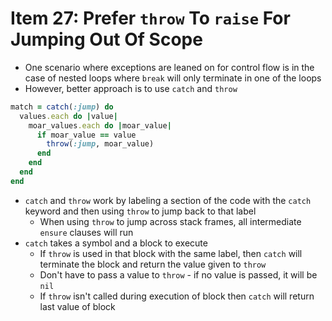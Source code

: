 # Item 27: Prefer `throw` To `raise` For Jumping Out Of Scope

* One scenario where exceptions are leaned on for control flow is in the case of nested loops where `break` will only terminate in one of the loops
* However, better approach is to use `catch` and `throw`

```ruby
match = catch(:jump) do
  values.each do |value|
    moar_values.each do |moar_value|
      if moar_value == value
        throw(:jump, moar_value)
      end
    end
  end
end
```

* `catch` and `throw` work by labeling a section of the code with the `catch` keyword and then using `throw` to jump back to that label
  * When using `throw` to jump across stack frames, all intermediate `ensure` clauses will run
* `catch` takes a symbol and a block to execute
  * If `throw` is used in that block with the same label, then `catch` will terminate the block and return the value given to `throw`
  * Don't have to pass a value to `throw` - if no value is passed, it will be `nil`
  * If `throw` isn't called during execution of block then `catch` will return last value of block